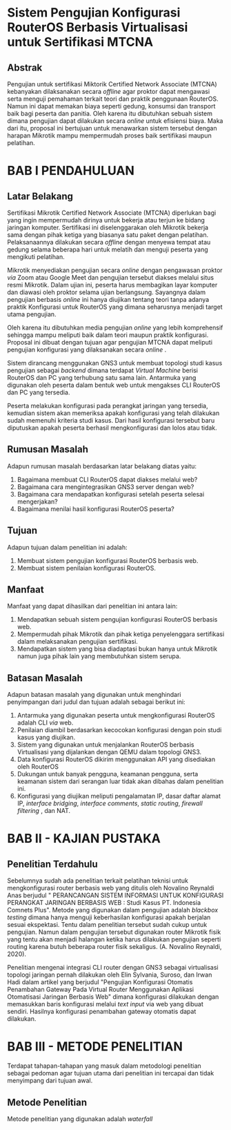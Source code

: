 # Sistem Pengujian Konfigurasi RouterOS Berbasis Virtualisasi untuk Sertifikasi MTCNA

## Abstrak
Pengujian untuk sertifikasi Miktorik Certified Network Associate (MTCNA) 
kebanyakan dilaksanakan secara _offline_ agar proktor dapat mengawasi
serta menguji pemahaman terkait teori dan praktik penggunaan RouterOS.
Namun ini dapat memakan biaya seperti gedung, konsumsi dan transport baik
bagi peserta dan panitia. Oleh karena itu dibutuhkan sebuah sistem dimana
pengujian dapat dilakukan secara _online_ untuk efisiensi biaya.
Maka dari itu, proposal ini bertujuan untuk menawarkan sistem tersebut 
dengan harapan Mikrotik mampu mempermudah proses baik sertifikasi maupun 
pelatihan.

# BAB I PENDAHULUAN

## Latar Belakang

Sertifikasi Mikrotik Certified Network Associate (MTCNA) diperlukan bagi 
yang ingin mempermudah dirinya untuk bekerja atau terjun ke bidang jaringan
komputer. Sertifikasi ini diselenggarakan oleh Mikrotik bekerja sama dengan 
pihak ketiga yang biasanya satu paket dengan pelatihan. Pelaksanaannya 
dilakukan secara _offline_ dengan menyewa tempat atau gedung selama beberapa
hari untuk melatih dan menguji peserta yang mengikuti pelatihan.

Mikrotik menyediakan pengujian secara _online_ dengan pengawasan proktor _via_
Zoom atau Google Meet dan pengujian tersebut diakses melalui situs resmi
Mikrotik. Dalam ujian ini, peserta harus membagikan layar komputer dan diawasi
oleh proktor selama ujian berlangsung. Sayangnya dalam pengujian berbasis
_online_ ini hanya diujikan tentang teori tanpa adanya praktik Konfigurasi
untuk RouterOS yang dimana seharusnya menjadi target utama pengujian.

Oleh karena itu dibutuhkan media pengujian _online_ yang lebih komprehensif
sehingga mampu meliputi baik dalam teori maupun praktik konfigurasi. Proposal 
ini dibuat dengan tujuan agar pengujian MTCNA dapat meliputi pengujian 
konfigurasi yang dilaksanakan secara _online_ .

Sistem dirancang menggunakan GNS3 untuk membuat topologi studi kasus pengujian 
sebagai _backend_ dimana terdapat _Virtual Machine_ berisi RouterOS dan PC
yang terhubung satu sama lain. Antarmuka yang digunakan oleh peserta dalam 
bentuk web untuk mengakses CLI RouterOS dan PC yang tersedia.

Peserta melakukan konfigurasi pada perangkat jaringan yang tersedia, kemudian
sistem akan memeriksa apakah konfigurasi yang telah dilakukan sudah memenuhi
kriteria studi kasus. Dari hasil konfigurasi tersebut baru diputuskan apakah 
peserta berhasil mengkonfigurasi dan lolos atau tidak.

## Rumusan Masalah

Adapun rumusan masalah berdasarkan latar belakang diatas yaitu:
1. Bagaimana membuat CLI RouterOS dapat diakses melalui web?
1. Bagaimana cara mengintegrasikan GNS3 server dengan web?
1. Bagaimana cara mendapatkan konfigurasi setelah peserta selesai mengerjakan?
1. Bagaimana menilai hasil konfigurasi RouterOS peserta?

## Tujuan 
Adapun tujuan dalam penelitian ini adalah:
1. Membuat sistem pengujian konfigurasi RouterOS berbasis web.
1. Membuat sistem penilaian konfigurasi RouterOS.

<!-- use blackbox testing? -->

## Manfaat
Manfaat yang dapat dihasilkan dari penelitian ini antara lain:
1. Mendapatkan sebuah sistem pengujian konfigurasi RouterOS berbasis web.
2. Mempermudah pihak Mikrotik dan pihak ketiga penyelenggara sertifikasi 
dalam melaksanakan pengujian sertifikasi.
3. Mendapatkan sistem yang bisa diadaptasi bukan hanya untuk Mikrotik namun 
juga pihak lain yang membutuhkan sistem serupa.

## Batasan Masalah 
Adapun batasan masalah yang digunakan untuk menghindari penyimpangan dari 
judul dan tujuan adalah sebagai berikut ini:
1. Antarmuka yang digunakan peserta untuk mengkonfigurasi RouterOS adalah CLI 
_via_ web.
1. Penilaian diambil berdasarkan kecocokan konfigurasi dengan poin studi kasus 
yang diujikan.
1. Sistem yang digunakan untuk menjalankan RouterOS berbasis Virtualisasi yang
dijalankan dengan QEMU dalam topologi GNS3.
1. Data konfigurasi RouterOS dikirim menggunakan API yang disediakan oleh 
RouterOS
1. Dukungan untuk banyak pengguna, keamanan pengguna, serta keamanan sistem 
dari serangan luar tidak akan dibahas dalam penelitian ini.
1. Konfigurasi yang diujikan meliputi pengalamatan IP, dasar daftar alamat IP, _interface bridging_,
_interface comments_, _static routing_, _firewall filtering_ , dan NAT.

# BAB II - KAJIAN PUSTAKA

## Penelitian Terdahulu

Sebelumnya sudah ada penelitian terkait pelatihan teknisi untuk mengkonfigurasi 
router berbasis web yang ditulis oleh Novalino Reynaldi Anas berjudul "
 PERANCANGAN SISTEM INFORMASI UNTUK KONFIGURASI PERANGKAT JARINGAN BERBASIS WEB
: Studi Kasus PT. Indonesia Comnets Plus". Metode yang digunakan dalam 
pengujian adalah _blackbox testing_ dimana hanya menguji keberhasilan 
konfigurasi apakah berjalan sesuai ekspektasi. Tentu dalam penelitian tersebut 
sudah cukup untuk pengujian. Namun dalam pengujian tersebut digunakan router 
Mikrotik fisik yang tentu akan menjadi halangan ketika harus dilakukan 
pengujian seperti routing karena butuh beberapa router fisik sekaligus.
(A. Novalino Reynaldi, 2020).

Penelitian mengenai integrasi CLI router dengan GNS3 sebagai virtualisasi 
topologi jaringan pernah dilakukan oleh Elin Sylvania, Suroso, dan Irwan Hadi
dalam artikel yang berjudul "Pengujian Konfigurasi Otomatis Penambahan Gateway
Pada Virtual Router Menggunakan Aplikasi Otomatisasi Jaringan Berbasis Web" 
dimana konfigurasi dilakukan dengan memasukkan baris konfigurasi melalui 
_text input_ via web yang dibuat sendiri. Hasilnya konfigurasi penambahan 
gateway otomatis dapat dilakukan.


# BAB III - METODE PENELITIAN

Terdapat tahapan-tahapan yang masuk dalam metodologi penelitian sebagai 
pedoman agar tujuan utama dari penelitian ini tercapai dan tidak menyimpang
dari tujuan awal.

## Metode Penelitian
Metode penelitian yang digunakan adalah _waterfall_

